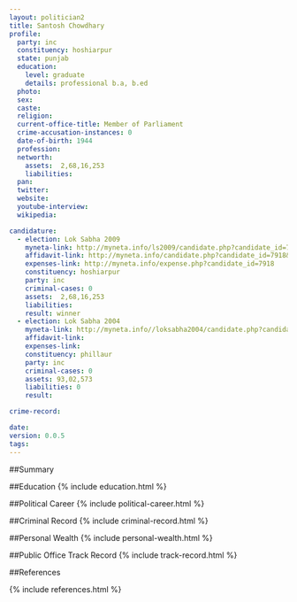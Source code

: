 ```yaml
---
layout: politician2
title: Santosh Chowdhary
profile: 
  party: inc
  constituency: hoshiarpur
  state: punjab
  education: 
    level: graduate
    details: professional b.a, b.ed
  photo: 
  sex: 
  caste: 
  religion: 
  current-office-title: Member of Parliament
  crime-accusation-instances: 0
  date-of-birth: 1944
  profession: 
  networth: 
    assets:  2,68,16,253
    liabilities: 
  pan: 
  twitter: 
  website: 
  youtube-interview: 
  wikipedia: 

candidature: 
  - election: Lok Sabha 2009
    myneta-link: http://myneta.info/ls2009/candidate.php?candidate_id=7918
    affidavit-link: http://myneta.info/candidate.php?candidate_id=7918&scan=original
    expenses-link: http://myneta.info/expense.php?candidate_id=7918
    constituency: hoshiarpur 
    party: inc
    criminal-cases: 0
    assets:  2,68,16,253
    liabilities: 
    result: winner 
  - election: Lok Sabha 2004
    myneta-link: http://myneta.info//loksabha2004/candidate.php?candidate_id=3083
    affidavit-link: 
    expenses-link: 
    constituency: phillaur 
    party: inc
    criminal-cases: 0
    assets: 93,02,573
    liabilities: 0
    result:  

crime-record: 

date: 
version: 0.0.5
tags: 
---
```

##Summary


##Education
{% include education.html %}


##Political Career
{% include political-career.html %}


##Criminal Record
{% include criminal-record.html %}


##Personal Wealth
{% include personal-wealth.html %}


##Public Office Track Record
{% include track-record.html %}


##References


{% include references.html %}